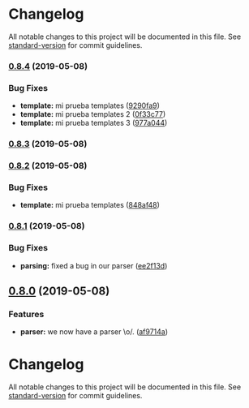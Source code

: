 # Changelog

All notable changes to this project will be documented in this file. See [standard-version](https://github.com/conventional-changelog/standard-version) for commit guidelines.

### [0.8.4](https://github.com/ivanntis/pulse/compare/v0.8.3...v0.8.4) (2019-05-08)


### Bug Fixes

* **template:** mi prueba templates ([9290fa9](https://github.com/ivanntis/pulse/commit/9290fa9))
* **template:** mi prueba templates 2 ([0f33c77](https://github.com/ivanntis/pulse/commit/0f33c77))
* **template:** mi prueba templates 3 ([977a044](https://github.com/ivanntis/pulse/commit/977a044))



### [0.8.3](https://github.com/ivanntis/pulse/compare/v0.8.2...v0.8.3) (2019-05-08)



### [0.8.2](https://github.com/ivanntis/pulse/compare/v0.8.1...v0.8.2) (2019-05-08)


### Bug Fixes

* **template:** mi prueba templates ([848af48](https://github.com/ivanntis/pulse/commit/848af48))



### [0.8.1](https://github.com/ivanntis/pulse/compare/v0.8.0...v0.8.1) (2019-05-08)


### Bug Fixes

* **parsing:** fixed a bug in our parser ([ee2f13d](https://github.com/ivanntis/pulse/commit/ee2f13d))



## [0.8.0](https://github.com/ivanntis/pulse/compare/v0.7.0...v0.8.0) (2019-05-08)


### Features

* **parser:** we now have a parser \o/. ([af9714a](https://github.com/ivanntis/pulse/commit/af9714a))



# Changelog

All notable changes to this project will be documented in this file. See [standard-version](https://github.com/conventional-changelog/standard-version) for commit guidelines.
